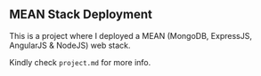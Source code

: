 **MEAN Stack Deployment**
---

This is a project where I deployed a MEAN (MongoDB, ExpressJS, AngularJS & NodeJS) web stack.

Kindly check `project.md` for more info.